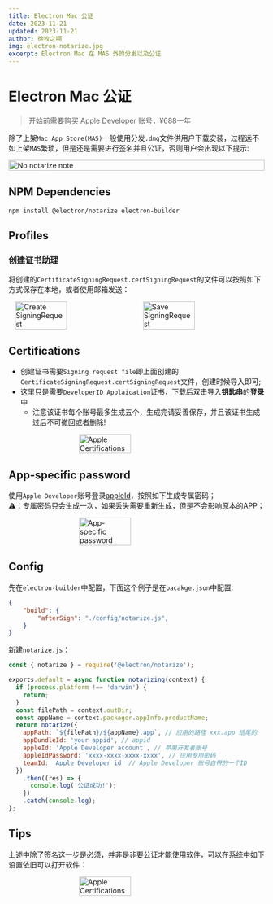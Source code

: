 ```yaml
---
title: Electron Mac 公证
date: 2023-11-21
updated: 2023-11-21
author: 徐牧之啊
img: electron-notarize.jpg
excerpt: Electron Mac 在 MAS 外的分发以及公证
---
```


# Electron Mac 公证

> 开始前需要购买 Apple Developer 账号，¥688一年

除了上架`Mac App Store(MAS)`一般使用分发`.dmg`文件供用户下载安装，过程远不如上架`MAS`繁琐，但是还是需要进行签名并且公证，否则用户会出现以下提示:
<div style="display: flex;flex-wrap: wrap;justify-content: space-around;width:100%">
<img src="https://moki-blog.oss-cn-chengdu.aliyuncs.com/moki-note/image-20240822231345283.png" alt="No notarize note" width="100%"/>
</div>

## NPM Dependencies

`npm install @electron/notarize electron-builder`

## Profiles
### 创建证书助理
将创建的`CertificateSigningRequest.certSigningRequest`的文件可以按照如下方式保存在本地，或者使用邮箱发送：
<div style="display: flex;flex-wrap: wrap;justify-content: space-around;width:100%">
<img src="https://moki-blog.oss-cn-chengdu.aliyuncs.com/moki-note/image-20240822185425314.png" width="45%" alt="Create SigningRequest">
<img src="https://moki-blog.oss-cn-chengdu.aliyuncs.com/moki-note/image-20240822185523593.png" width="45%" alt="Save SigningRequest">
</div>

## Certifications
+ 创建证书需要`Signing request file`即上面创建的`CertificateSigningRequest.certSigningRequest`文件，创建时候导入即可;
+ 这里只是需要`DeveloperID Applaication`证书，下载后双击导入**钥匙串**的**登录**中
  + 注意该证书每个账号最多生成五个，生成完请妥善保存，并且该证书生成过后不可撤回或者删除!
<div style="display: flex;flex-wrap: wrap;justify-content: space-around;width:100%">
<img src="https://moki-blog.oss-cn-chengdu.aliyuncs.com/moki-note/image-20240822232508616.png" width="45%" alt="Apple Certifications"/>
</div>

## App-specific password

使用`Apple Developer`账号登录[appleId](https://appleid.apple.com/account/manage)，按照如下生成专属密码；
<br/>
⚠️：专属密码只会生成一次，如果丢失需要重新生成，但是不会影响原本的APP；

<div style="display: flex;flex-wrap: wrap;justify-content: space-around;width:100%">
<img src="https://moki-blog.oss-cn-chengdu.aliyuncs.com/moki-note/image-20240822233339150.png" width="45%" alt="App-specific password"/>
</div>

## Config
先在`electron-builder`中配置，下面这个例子是在`pacakge.json`中配置:
```json
{
	"build": {
		"afterSign": "./config/notarize.js",
	}
}
```
新建`notarize.js`：
```javascript
const { notarize } = require('@electron/notarize');

exports.default = async function notarizing(context) {
  if (process.platform !== 'darwin') {
    return;
  }
  const filePath = context.outDir;
  const appName = context.packager.appInfo.productName;
  return notarize({
    appPath: `${filePath}/${appName}.app`, // 应用的路径 xxx.app 结尾的
    appBundleId: 'your appid', // appid
    appleId: 'Apple Developer account', // 苹果开发者账号
    appleIdPassword: 'xxxx-xxxx-xxxx-xxxx', // 应用专用密码
    teamId: 'Apple Developer id' // Apple Developer 账号自带的一个ID
  })
    .then((res) => {
      console.log('公证成功!');
    })
    .catch(console.log);
};
```



## Tips

上述中除了签名这一步是必须，并非是非要公证才能使用软件，可以在系统中如下设置依旧可以打开软件：

<div style="display: flex;flex-wrap: wrap;justify-content: space-around;width:100%">
<img src="https://moki-blog.oss-cn-chengdu.aliyuncs.com/moki-note/image-202408222333391509.png" width="45%" alt="Apple Certifications"/>
</div>
